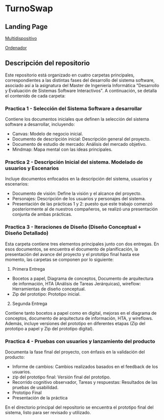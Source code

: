 # TurnoSwap
## Landing Page
[Multidispositivo](https://preview.webflow.com/preview/turnoswap?utm_medium=preview_link&utm_source=designer&utm_content=turnoswap&preview=372ff713660b39d67551856d74401036&locale=en&pageId=65c89d6ec128cd5330b6e4ec&workflow=preview)


[Ordenador](https://turnoswap.webflow.io/)
## Descripción del repositorio

Este repositorio está organizado en cuatro carpetas principales, correspondientes a las distintas fases del desarrollo del sistema software, asociado así a la asignatura del Master de Ingeniería Informática "Desarrollo y Evaluación de Sistemas Software Interactivos". A continuación, se detalla el contenido de cada carpeta:

### Practica 1 - Selección del Sistema Software a desarrollar
Contiene los documentos iniciales que definen la selección del sistema software a desarrollar, incluyendo:

- Canvas: Modelo de negocio inicial.
- Documento de descripción inicial: Descripción general del proyecto.
- Documento de estudio de mercado: Análisis del mercado objetivo.
- Mindmap: Mapa mental con las ideas principales.

### Practica 2 - Descripción Inicial del sistema. Modelado de usuarios y Escenarios
Incluye documentos enfocados en la descripción del sistema, usuarios y escenarios:

- Documento de visión: Define la visión y el alcance del proyecto.
- Personajes: Descripción de los usuarios y personajes del sistema.
- Presentación de las prácticas 1 y 2: puesto que este trabajo comenzó posteriormente al de nuestros compañeros, se realizó una presentación conjunta de ambas prácticas.

### Practica 3 - Iteraciones de Diseño (Diseño Conceptual + Diseño Detallado)
Esta carpeta contiene tres elementos principales junto con dos entregas. En esos documentos, se encuentra el documento de planificación, la presentación del avance del proyecto y el prototipo final hasta ese momento, las carpetas se componen por lo siguiente:

1. Primera Entrega
- Bocetos a papel, Diagrama de conceptos, Documento de arquitectura de información, HTA (Análisis de Tareas Jerárquicas), wireflow: Herramientas de diseño conceptual.
- Zip del prototipo: Prototipo inicial.
2. Segunda Entrega

Contiene tanto bocetos a papel como en digital, mejoras en el diagrama de conceptos, documento de arquitectura de información, HTA, y wireflows. Además, incluye versiones del prototipo en diferentes etapas (Zip del prototipo a papel y Zip del prototipo digital).

### Practica 4 - Pruebas con usuarios y lanzamiento del producto
Documenta la fase final del proyecto, con énfasis en la validación del producto:

- Informe de cambios: Cambios realizados basados en el feedback de los usuarios.
- zip del prototipo final: Versión final del prototipo.
- Recorrido cognitivo observador, Tareas y respuestas: Resultados de las pruebas de usabilidad.
- Prototipo Final
- Presentación de la práctica

En el directorio principal del repositorio se encuentra el prototipo final del sistema, listo para ser revisado y utilizado.